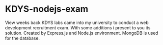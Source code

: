 # KDYS-nodejs-exam
View weeks back KDYS labs came into my university to conduct a web development recruitment exam. With some additions i present to you its solution. Created by Express.js and Node.js environment. MongoDB is used for the database.
